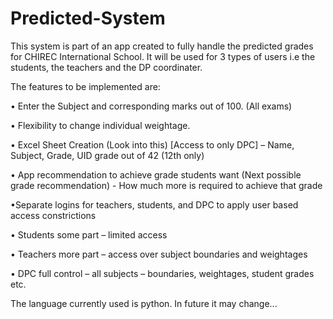 # Predicted-System
This system is part of an app created to fully handle the predicted grades for CHIREC International School. It will be used for 3 types of users i.e the students, the teachers and the DP coordinater.

The features to be implemented are:

• Enter the Subject and corresponding marks out of 100. (All exams)

• Flexibility to change individual weightage.

• Excel Sheet Creation (Look into this) [Access to only DPC] – Name, Subject, Grade, UID grade out of 42 (12th only)

• App recommendation to achieve grade students want (Next possible grade recommendation) - How much more is required to achieve that grade

•Separate logins for teachers, students, and DPC to apply user based access constrictions

• Students some part – limited access

• Teachers more part – access over subject boundaries and weightages

• DPC full control – all subjects – boundaries, weightages, student grades etc.

The language currently used is python. In future it may change...
